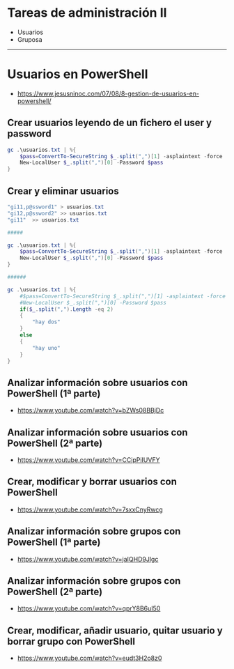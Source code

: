 # Tareas de administración II
- Usuarios
- Gruposa

--------------

# Usuarios en PowerShell
* https://www.jesusninoc.com/07/08/8-gestion-de-usuarios-en-powershell/
## Crear usuarios leyendo de un fichero el user y password
```PowerShell
gc .\usuarios.txt | %{
    $pass=ConvertTo-SecureString $_.split(",")[1] -asplaintext -force
    New-LocalUser $_.split(",")[0] -Password $pass
}
```

## Crear y eliminar usuarios
```PowerShell
"gi11,p@ssword1" > usuarios.txt
"gi12,p@ssword2" >> usuarios.txt
"gi11"  >> usuarios.txt

#####

gc .\usuarios.txt | %{
    $pass=ConvertTo-SecureString $_.split(",")[1] -asplaintext -force
    New-LocalUser $_.split(",")[0] -Password $pass
}

######

gc .\usuarios.txt | %{
    #$pass=ConvertTo-SecureString $_.split(",")[1] -asplaintext -force
    #New-LocalUser $_.split(",")[0] -Password $pass
    if($_.split(",").Length -eq 2)
    {
        "hay dos"
    }
    else
    {
        "hay uno"
    }
}
```

## Analizar información sobre usuarios con PowerShell (1ª parte)
* https://www.youtube.com/watch?v=bZWs08BBjDc
## Analizar información sobre usuarios con PowerShell (2ª parte)
* https://www.youtube.com/watch?v=CCipPiIUVFY
## Crear, modificar y borrar usuarios con PowerShell
* https://www.youtube.com/watch?v=7sxxCnyRwcg
## Analizar información sobre grupos con PowerShell (1ª parte)
* https://www.youtube.com/watch?v=jaIQHD9Jlgc
## Analizar información sobre grupos con PowerShell (2ª parte)
* https://www.youtube.com/watch?v=qprY8B6uI50
## Crear, modificar, añadir usuario, quitar usuario y borrar grupo con PowerShell
* https://www.youtube.com/watch?v=eudt3H2o8z0
